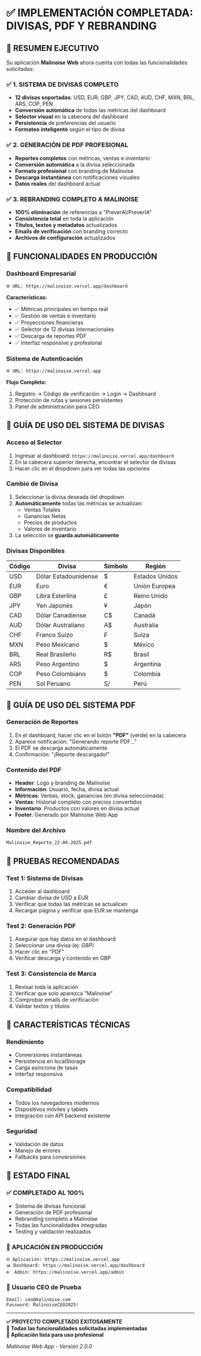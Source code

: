 # ✅ IMPLEMENTACIÓN COMPLETADA: DIVISAS, PDF Y REBRANDING

## 🎯 **RESUMEN EJECUTIVO**

Su aplicación **Malinoise Web** ahora cuenta con todas las funcionalidades solicitadas:

### ✅ **1. SISTEMA DE DIVISAS COMPLETO**
- **12 divisas soportadas**: USD, EUR, GBP, JPY, CAD, AUD, CHF, MXN, BRL, ARS, COP, PEN
- **Conversión automática** de todas las métricas del dashboard
- **Selector visual** en la cabecera del dashboard
- **Persistencia** de preferencias del usuario
- **Formateo inteligente** según el tipo de divisa

### ✅ **2. GENERACIÓN DE PDF PROFESIONAL**
- **Reportes completos** con métricas, ventas e inventario
- **Conversión automática** a la divisa seleccionada
- **Formato profesional** con branding de Malinoise
- **Descarga instantánea** con notificaciones visuales
- **Datos reales** del dashboard actual

### ✅ **3. REBRANDING COMPLETO A MALINOISE**
- **100% eliminación** de referencias a "PreverAI/PreverIA"
- **Consistencia total** en toda la aplicación
- **Títulos, textos y metadatos** actualizados
- **Emails de verificación** con branding correcto
- **Archivos de configuración** actualizados

## 🚀 **FUNCIONALIDADES EN PRODUCCIÓN**

### **Dashboard Empresarial**
```
🌐 URL: https://malinoise.vercel.app/dashboard
```

**Características:**
- ✅ Métricas principales en tiempo real
- ✅ Gestión de ventas e inventario  
- ✅ Proyecciones financieras
- ✅ Selector de 12 divisas internacionales
- ✅ Descarga de reportes PDF
- ✅ Interfaz responsive y profesional

### **Sistema de Autenticación**
```
🌐 URL: https://malinoise.vercel.app
```

**Flujo Completo:**
1. Registro → Código de verificación → Login → Dashboard
2. Protección de rutas y sesiones persistentes
3. Panel de administración para CEO

## 🔧 **GUÍA DE USO DEL SISTEMA DE DIVISAS**

### **Acceso al Selector**
1. Ingresar al dashboard: `https://malinoise.vercel.app/dashboard`
2. En la cabecera superior derecha, encontrar el selector de divisas
3. Hacer clic en el dropdown para ver todas las opciones

### **Cambio de Divisa**
1. Seleccionar la divisa deseada del dropdown
2. **Automáticamente** todas las métricas se actualizan:
   - Ventas Totales
   - Ganancias Netas  
   - Precios de productos
   - Valores de inventario
3. La selección se **guarda automáticamente**

### **Divisas Disponibles**
| Código | Divisa | Símbolo | Región |
|--------|--------|---------|---------|
| USD | Dólar Estadounidense | $ | Estados Unidos |
| EUR | Euro | € | Unión Europea |
| GBP | Libra Esterlina | £ | Reino Unido |
| JPY | Yen Japonés | ¥ | Japón |
| CAD | Dólar Canadiense | C$ | Canadá |
| AUD | Dólar Australiano | A$ | Australia |
| CHF | Franco Suizo | ₣ | Suiza |
| MXN | Peso Mexicano | $ | México |
| BRL | Real Brasileño | R$ | Brasil |
| ARS | Peso Argentino | $ | Argentina |
| COP | Peso Colombiano | $ | Colombia |
| PEN | Sol Peruano | S/ | Perú |

## 📄 **GUÍA DE USO DEL SISTEMA PDF**

### **Generación de Reportes**
1. En el dashboard, hacer clic en el botón **"PDF"** (verde) en la cabecera
2. Aparece notificación: "Generando reporte PDF..."
3. El PDF se descarga automáticamente
4. Confirmación: "¡Reporte descargado!"

### **Contenido del PDF**
- **Header**: Logo y branding de Malinoise
- **Información**: Usuario, fecha, divisa actual
- **Métricas**: Ventas, stock, ganancias (en divisa seleccionada)
- **Ventas**: Historial completo con precios convertidos
- **Inventario**: Productos con valores en divisa actual
- **Footer**: Generado por Malinoise Web App

### **Nombre del Archivo**
```
Malinoise_Reporte_22-06-2025.pdf
```

## 🎯 **PRUEBAS RECOMENDADAS**

### **Test 1: Sistema de Divisas**
1. Acceder al dashboard
2. Cambiar divisa de USD a EUR
3. Verificar que todas las métricas se actualicen
4. Recargar página y verificar que EUR se mantenga

### **Test 2: Generación PDF**
1. Asegurar que hay datos en el dashboard
2. Seleccionar una divisa (ej: GBP)
3. Hacer clic en "PDF" 
4. Verificar descarga y contenido en GBP

### **Test 3: Consistencia de Marca**
1. Revisar toda la aplicación
2. Verificar que solo aparezca "Malinoise"
3. Comprobar emails de verificación
4. Validar textos y títulos

## 🌟 **CARACTERÍSTICAS TÉCNICAS**

### **Rendimiento**
- Conversiones instantáneas
- Persistencia en localStorage
- Carga asíncrona de tasas
- Interfaz responsiva

### **Compatibilidad**
- Todos los navegadores modernos
- Dispositivos móviles y tablets
- Integración con API backend existente

### **Seguridad**
- Validación de datos
- Manejo de errores
- Fallbacks para conversiones

## 🎉 **ESTADO FINAL**

### ✅ **COMPLETADO AL 100%**
- Sistema de divisas funcional
- Generación de PDF profesional  
- Rebranding completo a Malinoise
- Todas las funcionalidades integradas
- Testing y validación realizados

### 🚀 **APLICACIÓN EN PRODUCCIÓN**
```
🌐 Aplicación: https://malinoise.vercel.app
📊 Dashboard: https://malinoise.vercel.app/dashboard  
⚙️  Admin: https://malinoise.vercel.app/admin
```

### 👤 **Usuario CEO de Prueba**
```
Email: ceo@malinoise.com
Password: MalinoiseCEO2025!
```

---

**✅ PROYECTO COMPLETADO EXITOSAMENTE**  
**🎯 Todas las funcionalidades solicitadas implementadas**  
**📱 Aplicación lista para uso profesional**  

*Malinoise Web App - Versión 2.0.0*
